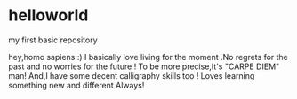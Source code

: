 # helloworld
my first basic repository


hey,homo sapiens :)
I basically love living for the moment .No regrets for the past and no worries for the future ! To be more precise,It's "CARPE DIEM" man!
And,I have some decent calligraphy skills too ! Loves learning something new and different Always!
